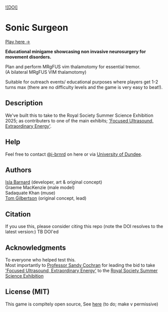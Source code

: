 
[![DOI]]()

# Sonic Surgeon

[Play here →](https://tom-gilbertsons-lab.github.io/sonic-surgeon/)

**Educational minigame showcasing non invasive neurosurgery for movement disorders.**

Plan and perform MRgFUS vim thalamotomy for essential tremor.\
(A bilateral MRgFUS VIM thalamotomy)

Suitable for outreach events/ educational purposes where players get 1-2 turns max (there are no difficulty levels and the game is very easy to beat!).

## Description
We've built this to take to the Royal Society Summer Science Exhibition 2025; as contributers to one of the main exhibits;  <a  href="https://doi.org/10.1038/ncomms12327"  target="_blank">'Focused Ultrasound, Extraordinary Energy'</a>.

## Help
Feel free to contact [@i-brnrd](https://github.com/i-brnrd) on here or via [University of Dundee](https://www.dundee.ac.uk/people/isla-barnard).

## Authors
[Isla Barnard](https://i-brnrd.github.io) (developer, art & original concept)\
Graeme MacKenzie (male model)\
Sadaquate Khan (muse)\
[Tom Gilbertson](https://tom-gilbertsons-lab.github.io) (original concept, lead)

## Citation
If you use this, please consider citing this repo (note the DOI resolves to the latest version:)
TB DOI'ed

## Acknowledgments
To everyone who helped test this.\
Most importantly to [Professor Sandy Cochran](https://www.gla.ac.uk/schools/engineering/staff/sandycochran/) for leading the bid to take <a  href="https://doi.org/10.1038/ncomms12327"  target="_blank">'Focused Ultrasound, Extraordinary Energy'</a> to the [Royal Society Summer Science Exhibition](https://royalsociety.org/science-events-and-lectures/summer-science-exhibition/)

## License (MIT)
This game is compltely open source, See [here](/LICENSE) (to do; make v permissive)

